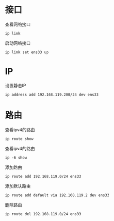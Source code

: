 # 接口

查看网络接口

```
ip link
```

启动网络接口

```
ip link set ens33 up
```

# IP

设置静态IP

 ```
 ip address add 192.168.119.200/24 dev ens33
 ```

# 路由

查看ipv4的路由

```
ip route show
```

查看ipv4的路由

```
ip -6 show
```

添加路由

```
ip route add 192.168.119.0/24 ens33
```

添加默认路由

```
ip route add default via 192.168.119.2 dev ens33
```



删除路由

```
ip route del 192.168.119.0/24 ens33
```

